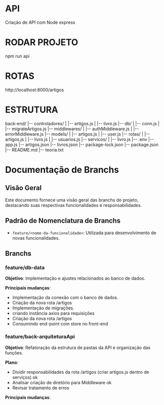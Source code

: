 # API

Criação de API com Node express

# RODAR PROJETO

npm run api

# ROTAS

http://localhost:8000/artigos

# ESTRUTURA

back-end/
|-- controladores/
| |-- artigos.js
| |-- livro.js
|-- db/
| |-- conn.js
| |-- migrateArtigos.js
|-- middlewares/
| |-- authMiddleware.js
| |-- errorMiddleware.js
|-- models/
| |-- artigos.js
| |-- user.js
|-- rotas/
| |-- artigos.js
| |-- livro.js
| |-- usuarios.js
|-- servicos/
| |-- livro.js
|-- .env
|-- app.js
|-- artigos.json
|-- livros.json
|-- package-lock.json
|-- package.json
|-- README.md
|-- teoria.txt

# Documentação de Branchs

## Visão Geral

Este documento fornece uma visão geral das branchs do projeto, destacando suas respectivas funcionalidades e responsabilidades.

## Padrão de Nomenclatura de Branchs

- `feature/<nome-da-funcionalidade>`: Utilizada para desenvolvimento de novas funcionalidades.

## Branchs

### feature/db-data

**Objetivo**: Implementação e ajustes relacionados ao banco de dados.

**Principais mudanças**:

- Implementação da conexão com o banco de dados.
- Criação da nova rota /artigos
- Implementação de migrações.
- criando instância axios para requisições
- Criação da nova rota /artigos
- Consumindo end-point com store no front-end

### feature/back-arquiteturaApi

**Objetivo**: Refatoração da estrutura de pastas da API e organização das funções.

**Plano**:

- Dividir responsabilidades da rota /artigos (criar artigos.js dentro de serviços) ok
- Analisar criação de diretório para Middleware ok
- Revisar tratamento de erros

**Principais mudanças**:
